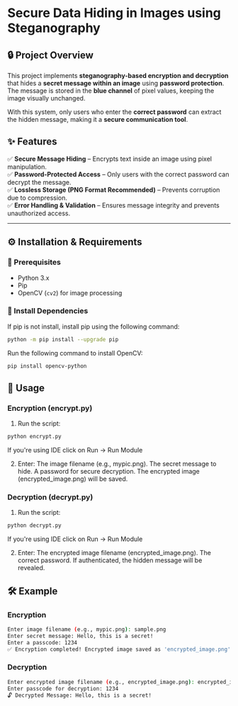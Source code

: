 # Secure Data Hiding in Images using Steganography
## 🔒 Project Overview
This project implements **steganography-based encryption and decryption** that hides a **secret message within an image** using **password protection**. The message is stored in the **blue channel** of pixel values, keeping the image visually unchanged.

With this system, only users who enter the **correct password** can extract the hidden message, making it a **secure communication tool**.

## ✨ Features
✅ **Secure Message Hiding** – Encrypts text inside an image using pixel manipulation.  
✅ **Password-Protected Access** – Only users with the correct password can decrypt the message.  
✅ **Lossless Storage (PNG Format Recommended)** – Prevents corruption due to compression.  
✅ **Error Handling & Validation** – Ensures message integrity and prevents unauthorized access.  

---

## ⚙️ **Installation & Requirements**
### **🔹 Prerequisites**
- Python 3.x
- Pip
- OpenCV (`cv2`) for image processing

### **🔹 Install Dependencies**
If pip is not install, install pip using the following command:
```sh
python -m pip install --upgrade pip
```

Run the following command to install OpenCV:
```sh
pip install opencv-python
```
## 🚀 **Usage**
### **Encryption (encrypt.py)**
1. Run the script:
```sh
python encrypt.py
```
If you're using IDE click on Run -> Run Module

2. Enter:
The image filename (e.g., mypic.png).
The secret message to hide.
A password for secure decryption.
The encrypted image (encrypted_image.png) will be saved.

### **Decryption (decrypt.py)**
1. Run the script:
```sh
python decrypt.py
```
If you're using IDE click on Run -> Run Module

2. Enter:
The encrypted image filename (encrypted_image.png).
The correct password.
If authenticated, the hidden message will be revealed.

## 🛠️ **Example**
### **Encryption**
```sh
Enter image filename (e.g., mypic.png): sample.png
Enter secret message: Hello, this is a secret!
Enter a passcode: 1234
✅ Encryption completed! Encrypted image saved as 'encrypted_image.png'.
```
### **Decryption**
```sh
Enter encrypted image filename (e.g., encrypted_image.png): encrypted_image.png
Enter passcode for decryption: 1234
🔓 Decrypted Message: Hello, this is a secret!
```
